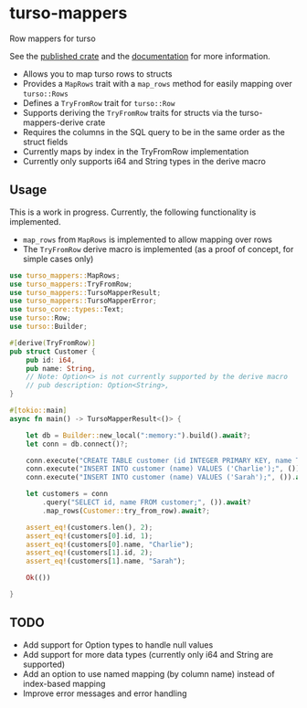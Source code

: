 # turso-mappers

Row mappers for turso

See the [published crate](https://crates.io/crates/turso-mappers) and
the [documentation](https://docs.rs/crate/turso-mappers/latest) for more information.

- Allows you to map turso rows to structs
- Provides a `MapRows` trait with a `map_rows` method for easily mapping over `turso::Rows`
- Defines a `TryFromRow` trait for `turso::Row`
- Supports deriving the `TryFromRow` traits for structs via the turso-mappers-derive crate
- Requires the columns in the SQL query to be in the same order as the struct fields
- Currently maps by index in the TryFromRow implementation
- Currently only supports i64 and String types in the derive macro

## Usage

This is a work in progress. Currently, the following functionality is implemented.

- `map_rows` from `MapRows` is implemented to allow mapping over rows
- The `TryFromRow` derive macro is implemented (as a proof of concept, for simple cases only)

```rust
use turso_mappers::MapRows;
use turso_mappers::TryFromRow;
use turso_mappers::TursoMapperResult;
use turso_mappers::TursoMapperError;
use turso_core::types::Text;
use turso::Row;
use turso::Builder;

#[derive(TryFromRow)]
pub struct Customer {
    pub id: i64,
    pub name: String,
    // Note: Option<> is not currently supported by the derive macro
    // pub description: Option<String>,
}

#[tokio::main]
async fn main() -> TursoMapperResult<()> {

    let db = Builder::new_local(":memory:").build().await?;
    let conn = db.connect()?;

    conn.execute("CREATE TABLE customer (id INTEGER PRIMARY KEY, name TEXT NOT NULL);", ()).await?;
    conn.execute("INSERT INTO customer (name) VALUES ('Charlie');", ()).await?;
    conn.execute("INSERT INTO customer (name) VALUES ('Sarah');", ()).await?;

    let customers = conn
        .query("SELECT id, name FROM customer;", ()).await?
        .map_rows(Customer::try_from_row).await?;

    assert_eq!(customers.len(), 2);
    assert_eq!(customers[0].id, 1);
    assert_eq!(customers[0].name, "Charlie");
    assert_eq!(customers[1].id, 2);
    assert_eq!(customers[1].name, "Sarah");

    Ok(())

}


```

## TODO

- Add support for Option<T> types to handle null values
- Add support for more data types (currently only i64 and String are supported)
- Add an option to use named mapping (by column name) instead of index-based mapping
- Improve error messages and error handling

